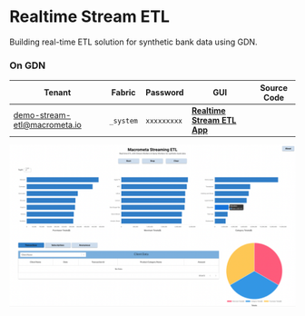 # Realtime Stream ETL

Building real-time ETL solution for synthetic bank data using GDN.

### On GDN

| **Tenant** | **Fabric** | **Password** | **GUI** | **Source Code**|
|----------- |----------|-----------|--------------|-----------|
| demo-stream-etl@macrometa.io | `_system` | `xxxxxxxxx` | [**Realtime Stream ETL App**](https://macrometacorp.github.io/demo-realtime-etl/) | |


![Real-time Stream ETL](images/realtime-stream-etl.png)
